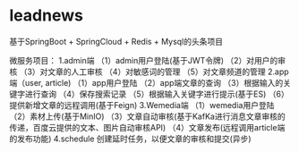 # leadnews
基于SpringBoot + SpringCloud + Redis + Mysql的头条项目

微服务项目：
1.admin端
（1）admin用户登陆(基于JWT令牌)
（2）对用户的审核
（3）对文章的人工审核
（4）对敏感词的管理
（5）对文章频道的管理
2.app端（user, article)
（1）app用户登陆
（2）app端文章的查询
（3）根据输入的关键字进行查询
（4）保存搜索记录
（5）根据输入关键字进行提示(基于ES)
（6）提供新增文章的远程调用(基于Feign)
3.Wemedia端
（1）wemedia用户登陆
（2）素材上传(基于MinIO)
（3）文章自动审核(基于KafKa进行消息文章审核的传递，百度云提供的文本、图片自动审核API)
（4）文章发布(远程调用article端的发布功能)
4.schedule
创建延时任务，以便文章的审核和提交(异步)